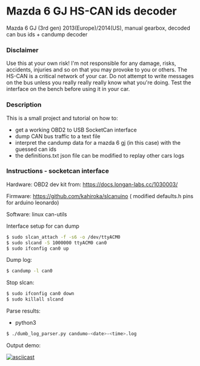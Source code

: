 # Mazda 6 GJ HS-CAN ids decoder

Mazda 6 GJ (3rd gen) 2013(Europe)/2014(US), manual gearbox, decoded can bus ids + candump decoder

### Disclaimer
Use this at your own risk! I'm not responsible for any damage, risks, accidents, injuries and so on that you may provoke to you or others.
The HS-CAN is a critical network of your car. Do not attempt to write messages on the bus unless you really really really know what you're doing.
Test the interface on the bench before using it in your car.

### Description

This is a small project and tutorial on how to:
   - get a working OBD2 to USB SocketCan interface
   - dump CAN bus traffic to a text file
   - interpret the candump data for a mazda 6 gj (in this case) with the guessed can ids
   - the definitions.txt json file can be modified to replay other cars logs

### Instructions - socketcan interface

Hardware:  OBD2 dev kit from: https://docs.longan-labs.cc/1030003/

Firmware: https://github.com/kahiroka/slcanuino ( modified defaults.h pins for arduino leonardo)

Software: linux can-utils

Interface setup for can dump

```sh
$ sudo slcan_attach -f -s6 -o /dev/ttyACM0  
$ sudo slcand -S 1000000 ttyACM0 can0  
$ sudo ifconfig can0 up  
```

Dump log:

```sh
$ candump -l can0
```

Stop slcan:

```sh
$ sudo ifconfig can0 down  
$ sudo killall slcand  
```

Parse results:

   - python3 


```sh
$ ./dumb_log_parser.py candumo-<date>-<time>.log
```

Output demo:

[![asciicast](https://asciinema.org/a/279110.svg)](https://asciinema.org/a/279110)



